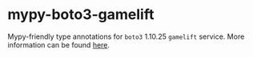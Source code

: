 # mypy-boto3-gamelift

Mypy-friendly type annotations for `boto3` 1.10.25 `gamelift` service.
More information can be found [here](https://github.com/vemel/mypy_boto3).